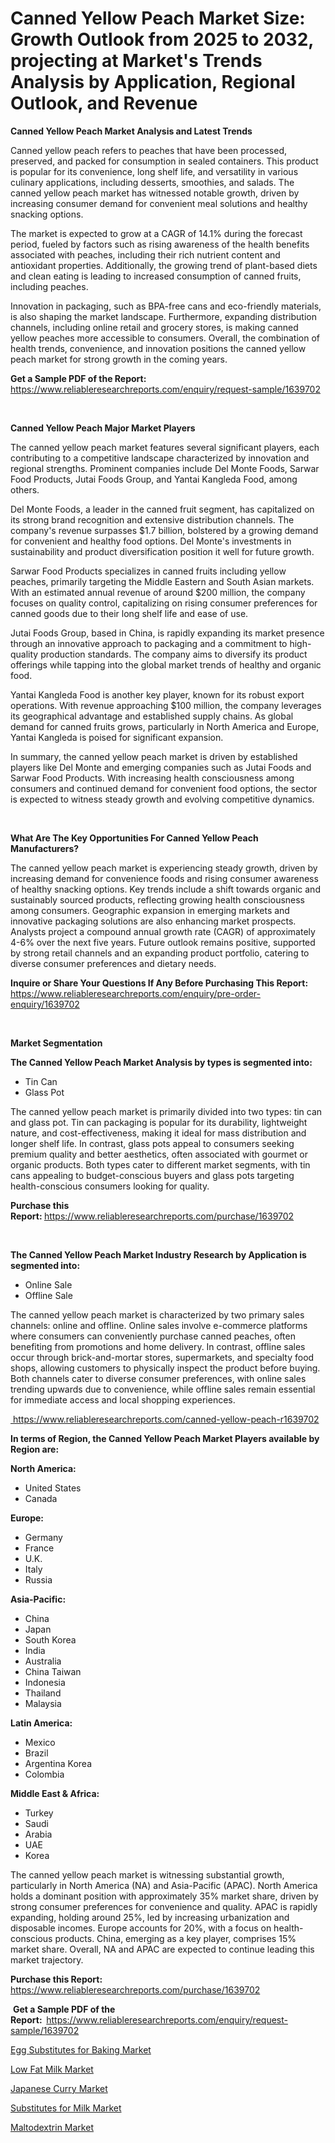 <p><h1>Canned Yellow Peach Market Size: Growth Outlook from 2025 to 2032, projecting at Market's Trends Analysis by Application, Regional Outlook, and Revenue</h1></p><p><strong>Canned Yellow Peach Market Analysis and Latest Trends</strong></p>
<p><p>Canned yellow peach refers to peaches that have been processed, preserved, and packed for consumption in sealed containers. This product is popular for its convenience, long shelf life, and versatility in various culinary applications, including desserts, smoothies, and salads. The canned yellow peach market has witnessed notable growth, driven by increasing consumer demand for convenient meal solutions and healthy snacking options.</p><p>The market is expected to grow at a CAGR of 14.1% during the forecast period, fueled by factors such as rising awareness of the health benefits associated with peaches, including their rich nutrient content and antioxidant properties. Additionally, the growing trend of plant-based diets and clean eating is leading to increased consumption of canned fruits, including peaches.</p><p>Innovation in packaging, such as BPA-free cans and eco-friendly materials, is also shaping the market landscape. Furthermore, expanding distribution channels, including online retail and grocery stores, is making canned yellow peaches more accessible to consumers. Overall, the combination of health trends, convenience, and innovation positions the canned yellow peach market for strong growth in the coming years.</p></p>
<p><strong>Get a Sample PDF of the Report:&nbsp;</strong> <a href="https://www.reliableresearchreports.com/enquiry/request-sample/1639702?utm_campaign=38&utm_medium=2&utm_source=Github&utm_content=ia&utm_term=15022025&utm_id=canned-yellow-peach">https://www.reliableresearchreports.com/enquiry/request-sample/1639702</a></p>
<p>&nbsp;</p>
<p><strong>Canned Yellow Peach Major Market Players</strong></p>
<p><p>The canned yellow peach market features several significant players, each contributing to a competitive landscape characterized by innovation and regional strengths. Prominent companies include Del Monte Foods, Sarwar Food Products, Jutai Foods Group, and Yantai Kangleda Food, among others.</p><p>Del Monte Foods, a leader in the canned fruit segment, has capitalized on its strong brand recognition and extensive distribution channels. The company's revenue surpasses $1.7 billion, bolstered by a growing demand for convenient and healthy food options. Del Monte's investments in sustainability and product diversification position it well for future growth.</p><p>Sarwar Food Products specializes in canned fruits including yellow peaches, primarily targeting the Middle Eastern and South Asian markets. With an estimated annual revenue of around $200 million, the company focuses on quality control, capitalizing on rising consumer preferences for canned goods due to their long shelf life and ease of use.</p><p>Jutai Foods Group, based in China, is rapidly expanding its market presence through an innovative approach to packaging and a commitment to high-quality production standards. The company aims to diversify its product offerings while tapping into the global market trends of healthy and organic food.</p><p>Yantai Kangleda Food is another key player, known for its robust export operations. With revenue approaching $100 million, the company leverages its geographical advantage and established supply chains. As global demand for canned fruits grows, particularly in North America and Europe, Yantai Kangleda is poised for significant expansion.</p><p>In summary, the canned yellow peach market is driven by established players like Del Monte and emerging companies such as Jutai Foods and Sarwar Food Products. With increasing health consciousness among consumers and continued demand for convenient food options, the sector is expected to witness steady growth and evolving competitive dynamics.</p></p>
<p>&nbsp;</p>
<p><strong>What Are The Key Opportunities For Canned Yellow Peach Manufacturers?</strong></p>
<p><p>The canned yellow peach market is experiencing steady growth, driven by increasing demand for convenience foods and rising consumer awareness of healthy snacking options. Key trends include a shift towards organic and sustainably sourced products, reflecting growing health consciousness among consumers. Geographic expansion in emerging markets and innovative packaging solutions are also enhancing market prospects. Analysts project a compound annual growth rate (CAGR) of approximately 4-6% over the next five years. Future outlook remains positive, supported by strong retail channels and an expanding product portfolio, catering to diverse consumer preferences and dietary needs.</p></p>
<p><strong>Inquire or Share Your Questions If Any Before Purchasing This Report:</strong> <a href="https://www.reliableresearchreports.com/enquiry/pre-order-enquiry/1639702?utm_campaign=38&utm_medium=2&utm_source=Github&utm_content=ia&utm_term=15022025&utm_id=canned-yellow-peach">https://www.reliableresearchreports.com/enquiry/pre-order-enquiry/1639702</a></p>
<p>&nbsp;</p>
<p><strong>Market Segmentation</strong></p>
<p><strong>The Canned Yellow Peach Market Analysis by types is segmented into:</strong></p>
<p><ul><li>Tin Can</li><li>Glass Pot</li></ul></p>
<p><p>The canned yellow peach market is primarily divided into two types: tin can and glass pot. Tin can packaging is popular for its durability, lightweight nature, and cost-effectiveness, making it ideal for mass distribution and longer shelf life. In contrast, glass pots appeal to consumers seeking premium quality and better aesthetics, often associated with gourmet or organic products. Both types cater to different market segments, with tin cans appealing to budget-conscious buyers and glass pots targeting health-conscious consumers looking for quality.</p></p>
<p><strong>Purchase this Report:&nbsp;</strong><a href="https://www.reliableresearchreports.com/purchase/1639702?utm_campaign=38&utm_medium=2&utm_source=Github&utm_content=ia&utm_term=15022025&utm_id=canned-yellow-peach">https://www.reliableresearchreports.com/purchase/1639702</a></p>
<p>&nbsp;</p>
<p><strong>The Canned Yellow Peach Market Industry Research by Application is segmented into:</strong></p>
<p><ul><li>Online Sale</li><li>Offline Sale</li></ul></p>
<p><p>The canned yellow peach market is characterized by two primary sales channels: online and offline. Online sales involve e-commerce platforms where consumers can conveniently purchase canned peaches, often benefiting from promotions and home delivery. In contrast, offline sales occur through brick-and-mortar stores, supermarkets, and specialty food shops, allowing customers to physically inspect the product before buying. Both channels cater to diverse consumer preferences, with online sales trending upwards due to convenience, while offline sales remain essential for immediate access and local shopping experiences.</p></p>
<p><a href="https://www.reliableresearchreports.com/canned-yellow-peach-r1639702?utm_campaign=38&utm_medium=2&utm_source=Github&utm_content=ia&utm_term=15022025&utm_id=canned-yellow-peach">&nbsp;https://www.reliableresearchreports.com/canned-yellow-peach-r1639702</a></p>
<p><strong>In terms of Region, the Canned Yellow Peach Market Players available by Region are:</strong></p>
<p>
    <p> <strong> North America: </strong>
        <ul>
            <li>United States</li>
            <li>Canada</li>
        </ul>
        </p> 
    <p> <strong> Europe: </strong>
        <ul>
            <li>Germany</li>
            <li>France</li>
            <li>U.K.</li>
            <li>Italy</li>
            <li>Russia</li>
        </ul>
        </p> 
    <p> <strong> Asia-Pacific: </strong>
        <ul>
            <li>China</li>
            <li>Japan</li>
            <li>South Korea</li>
            <li>India</li>
            <li>Australia</li>
            <li>China Taiwan</li>
            <li>Indonesia</li>
            <li>Thailand</li>
            <li>Malaysia</li>
        </ul>
        </p> 
    <p> <strong> Latin America: </strong>
        <ul>
            <li>Mexico</li>
            <li>Brazil</li>
            <li>Argentina Korea</li>
            <li>Colombia</li>
        </ul>
        </p> 
    <p> <strong> Middle East & Africa: </strong>
        <ul>
            <li>Turkey</li>
            <li>Saudi</li>
            <li>Arabia</li>
            <li>UAE</li>
            <li>Korea</li>
        </ul>
    </p>
    </p>
<p><p>The canned yellow peach market is witnessing substantial growth, particularly in North America (NA) and Asia-Pacific (APAC). North America holds a dominant position with approximately 35% market share, driven by strong consumer preferences for convenience and quality. APAC is rapidly expanding, holding around 25%, led by increasing urbanization and disposable incomes. Europe accounts for 20%, with a focus on health-conscious products. China, emerging as a key player, comprises 15% market share. Overall, NA and APAC are expected to continue leading this market trajectory.</p></p>
<p><strong>Purchase this Report: </strong><a href="https://www.reliableresearchreports.com/purchase/1639702?utm_campaign=38&utm_medium=2&utm_source=Github&utm_content=ia&utm_term=15022025&utm_id=canned-yellow-peach">https://www.reliableresearchreports.com/purchase/1639702</a></p>
<p>&nbsp;<strong>Get a Sample PDF of the Report:&nbsp;&nbsp;</strong><a href="https://www.reliableresearchreports.com/enquiry/request-sample/1639702?utm_campaign=38&utm_medium=2&utm_source=Github&utm_content=ia&utm_term=15022025&utm_id=canned-yellow-peach">https://www.reliableresearchreports.com/enquiry/request-sample/1639702</a></p>
<p><strong></strong></p>
<p><p><a href="https://github.com/zurubting/Market-Research-Report-List-1/blob/main/egg-substitutes-for-baking-market.md?utm_campaign=38&utm_medium=2&utm_source=Github&utm_content=ia&utm_term=15022025&utm_id=canned-yellow-peach">Egg Substitutes for Baking Market</a></p><p><a href="https://github.com/ariyilmelzar/Market-Research-Report-List-1/blob/main/low-fat-milk-market.md?utm_campaign=38&utm_medium=2&utm_source=Github&utm_content=ia&utm_term=15022025&utm_id=canned-yellow-peach">Low Fat Milk Market</a></p><p><a href="https://github.com/lalolatiot/Market-Research-Report-List-1/blob/main/japanese-curry-market.md?utm_campaign=38&utm_medium=2&utm_source=Github&utm_content=ia&utm_term=15022025&utm_id=canned-yellow-peach">Japanese Curry Market</a></p><p><a href="https://github.com/duscarajlha/Market-Research-Report-List-1/blob/main/substitutes-for-milk-market.md?utm_campaign=38&utm_medium=2&utm_source=Github&utm_content=ia&utm_term=15022025&utm_id=canned-yellow-peach">Substitutes for Milk Market</a></p><p><a href="https://github.com/boluluhabeel/Market-Research-Report-List-1/blob/main/maltodextrin-market.md?utm_campaign=38&utm_medium=2&utm_source=Github&utm_content=ia&utm_term=15022025&utm_id=canned-yellow-peach">Maltodextrin Market</a></p></p>